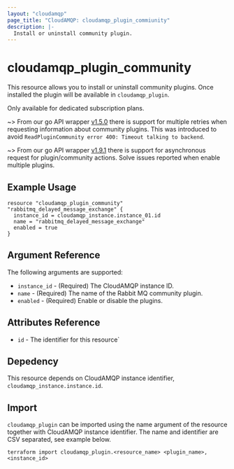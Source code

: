 ```yaml
---
layout: "cloudamqp"
page_title: "CloudAMQP: cloudamqp_plugin_commiunity"
description: |-
  Install or uninstall community plugin.
---
```


# cloudamqp_plugin_community

This resource allows you to install or uninstall community plugins. Once installed the plugin will be available in `cloudamqp_plugin`.

Only available for dedicated subscription plans.

~> From our go API wrapper [v1.5.0](https://github.com/84codes/go-api/releases/tag/v1.5.0) there is support for multiple retries when requesting information about community plugins. This was introduced to avoid `ReadPluginCommunity error 400: Timeout talking to backend`.

~> From our go API wrapper [v1.9.1](https://github.com/84codes/go-api/releases/tag/v1.9.1) there is support for asynchronous request for plugin/community actions. Solve issues reported when enable multiple plugins.

## Example Usage

```hcl
resource "cloudamqp_plugin_community" "rabbitmq_delayed_message_exchange" {
  instance_id = cloudamqp_instance.instance_01.id
  name = "rabbitmq_delayed_message_exchange"
  enabled = true
}
```

## Argument Reference

The following arguments are supported:

* `instance_id` - (Required) The CloudAMQP instance ID.
* `name`        - (Required) The name of the Rabbit MQ community plugin.
* `enabled`     - (Required) Enable or disable the plugins.

## Attributes Reference

* `id`  - The identifier for this resource`

## Depedency

This resource depends on CloudAMQP instance identifier, `cloudamqp_instance.instance.id`.

## Import

`cloudamqp_plugin` can be imported using the name argument of the resource together with CloudAMQP instance identifier. The name and identifier are CSV separated, see example below.

`terraform import cloudamqp_plugin.<resource_name> <plugin_name>,<instance_id>`
